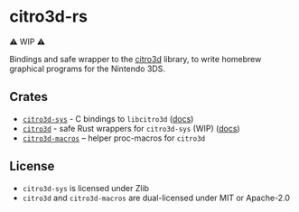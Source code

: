 # citro3d-rs

⚠️ WIP ⚠️

Bindings and safe wrapper to the [citro3d](https://github.com/devkitPro/citro3d)
library, to write homebrew graphical programs for the Nintendo 3DS.

## Crates

* [`citro3d-sys`](./citro3d-sys) - C bindings to `libcitro3d`
  ([docs](https://rust3ds.github.io/citro3d-rs/crates/citro3d))
* [`citro3d`](./citro3d) - safe Rust wrappers for `citro3d-sys` (WIP)
  ([docs](https://rust3ds.github.io/citro3d-rs/crates/citro3d_sys))
* [`citro3d-macros`](./citro3d-macros/) – helper proc-macros for `citro3d`

## License

* `citro3d-sys` is licensed under Zlib
* `citro3d` and `citro3d-macros` are dual-licensed under MIT or Apache-2.0
